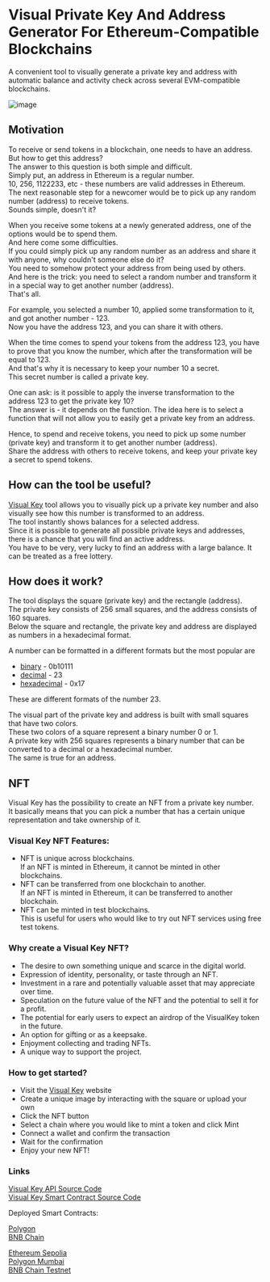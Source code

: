 # Visual Private Key And Address Generator For Ethereum-Compatible Blockchains

A convenient tool to visually generate a private key and address with automatic balance and activity check across several EVM-compatible blockchains.

![image](https://user-images.githubusercontent.com/18450062/169537786-8c3decf1-6d57-41b6-bc64-8aedbf5b1bd5.png)

## Motivation

To receive or send tokens in a blockchain, one needs to have an address.  
But how to get this address?  
The answer to this question is both simple and difficult.  
Simply put, an address in Ethereum is a regular number.  
10, 256, 1122233, etc - these numbers are valid addresses in Ethereum.  
The next reasonable step for a newcomer would be to pick up any random number (address) to receive tokens.  
Sounds simple, doesn't it?

When you receive some tokens at a newly generated address, one of the options would be to spend them.  
And here come some difficulties.  
If you could simply pick up any random number as an address and share it with anyone, why couldn't someone else do it?  
You need to somehow protect your address from being used by others.  
And here is the trick: you need to select a random number and transform it in a special way to get another number (address).  
That's all.  

For example, you selected a number 10, applied some transformation to it, and got another number - 123.  
Now you have the address 123, and you can share it with others.  

When the time comes to spend your tokens from the address 123, you have to prove that you know the number, which after the transformation will be equal to 123.  
And that's why it is necessary to keep your number 10 a secret.  
This secret number is called a private key.  

One can ask: is it possible to apply the inverse transformation to the address 123 to get the private key 10?  
The answer is - it depends on the function. The idea here is to select a function that will not allow you to easily get a private key from an address.

Hence, to spend and receive tokens, you need to pick up some number (private key) and transform it to get another number (address).  
Share the address with others to receive tokens, and keep your private key a secret to spend tokens.

## How can the tool be useful?

[Visual Key](https://visualkey.link) tool allows you to visually pick up a private key number and also visually see how this number is transformed to an address.  
The tool instantly shows balances for a selected address.  
Since it is possible to generate all possible private keys and addresses, there is a chance that you will find an active address.  
You have to be very, very lucky to find an address with a large balance. It can be treated as a free lottery.  

## How does it work?

The tool displays the square (private key) and the rectangle (address).  
The private key consists of 256 small squares, and the address consists of 160 squares.  
Below the square and rectangle, the private key and address are displayed as numbers in a hexadecimal format.  

A number can be formatted in a different formats but the most popular are
 - [binary](https://en.wikipedia.org/wiki/Binary_number) - 0b10111
 - [decimal](https://en.wikipedia.org/wiki/Decimal) - 23
 - [hexadecimal](https://en.wikipedia.org/wiki/Hexadecimal) - 0x17

These are different formats of the number 23.

The visual part of the private key and address is built with small squares that have two colors.  
These two colors of a square represent a binary number 0 or 1.  
A private key with 256 squares represents a binary number that can be converted to a decimal or a hexadecimal number.  
The same is true for an address.

## NFT

Visual Key has the possibility to create an NFT from a private key number.  
It basically means that you can pick a number that has a certain unique representation and take ownership of it.

### Visual Key NFT Features:

 - NFT is unique across blockchains.  
If an NFT is minted in Ethereum, it cannot be minted in other blockchains.
 - NFT can be transferred from one blockchain to another.  
If an NFT is minted in Ethereum, it can be transferred to another blockchain.
 - NFT can be minted in test blockchains.  
This is useful for users who would like to try out NFT services using free test tokens.

### Why create a Visual Key NFT?

 - The desire to own something unique and scarce in the digital world.
 - Expression of identity, personality, or taste through an NFT.
 - Investment in a rare and potentially valuable asset that may appreciate over time.
 - Speculation on the future value of the NFT and the potential to sell it for a profit.
 - The potential for early users to expect an airdrop of the VisualKey token in the future.
 - An option for gifting or as a keepsake.
 - Enjoyment collecting and trading NFTs.
 - A unique way to support the project.

### How to get started?

- Visit the [Visual Key](https://visualkey.link) website
- Create a unique image by interacting with the square or upload your own
- Click the NFT button
- Select a chain where you would like to mint a token and click Mint
- Connect a wallet and confirm the transaction
- Wait for the confirmation
- Enjoy your new NFT!

### Links

[Visual Key API Source Code](https://github.com/denyshorman/visualkey-api)  
[Visual Key Smart Contract Source Code](https://github.com/denyshorman/visualkey-smartcontracts)

Deployed Smart Contracts:

[Polygon](https://polygonscan.com/address/0x1544b6Ba8Ff0C7B5059491A61E321061377052Bf)  
[BNB Chain](https://bscscan.com/address/0x6dD422EE124204a4A9c38189580266dcD55bC648)

[Ethereum Sepolia](https://sepolia.etherscan.io/address/0xa9Ab50860bbADA427d1844A63cC7a1A7E7D038Cc)  
[Polygon Mumbai](https://mumbai.polygonscan.com/address/0xA76001F57649F00d92EB66A8BEBf8ffBe2CC1810)  
[BNB Chain Testnet](https://testnet.bscscan.com/address/0x7b6b3067e5876a529Aab2b320BA21e7911151a1e)  
